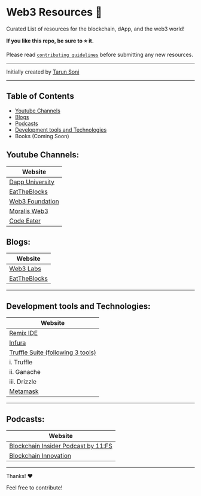 # Web3 Resources 🚀

Curated List of resources for the blockchain, dApp, and the web3 world!

<b> If you like this repo, be sure to ⭐ it. </b>

Please read [`contributing guidelines`](./guidelines.md) before submitting any new resources.

---

Initially created by [Tarun Soni](https://github.com/tarun-soni)

---

## Table of Contents

- [Youtube Channels](#youtube-channels)
- [Blogs](#blogs)
- [Podcasts](#podcasts)
- [Development tools and Technologies](#development-tools-and-technologies)
- Books (Coming Soon)

## Youtube Channels:

| Website                                                     |
| ----------------------------------------------------------- |
| [Dapp University](https://www.youtube.com/c/DappUniversity) |
| [EatTheBlocks](https://www.youtube.com/c/EatTheBlocks)      |
| [Web3 Foundation](https://www.youtube.com/c/WEB3Foundation) |
| [Moralis Web3](https://www.youtube.com/c/MoralisWeb3)       |
| [Code Eater](https://www.youtube.com/c/CodeEater21)         |

## Blogs:

| Website                                       |
| --------------------------------------------- |
| [Web3 Labs](https://blog.web3labs.com)        |
| [EatTheBlocks](https://eattheblocks.com/blog) |

---

## Development tools and Technologies:

| Website                                                           |
| ----------------------------------------------------------------- |
| [Remix IDE](https://remix.ethereum.org)                           |
| [Infura](https://infura.io)                                       |
| [Truffle Suite (following 3 tools)](https://www.trufflesuite.com) |
| i. Truffle                                                        |
| ii. Ganache                                                       |
| iii. Drizzle                                                      |
| [Metamask](https://metamask.io)                                   |

---

## Podcasts:

| Website                                                                  |
| ------------------------------------------------------------------------ |
| [Blockchain Insider Podcast by 11:FS](https://bi.11fs.com)               |
| [Blockchain Innovation](https://blockchain.global/blockchain-innovation) |

---

Thanks! ❤️

Feel free to contribute!
